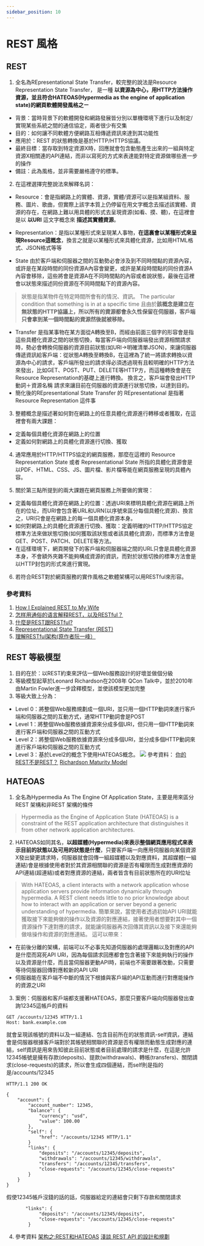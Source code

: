 ```yaml
---
sidebar_position: 10
---
```


# REST 風格

## REST
1. 全名為REpresentational State Transfer，較完整的說法是Resource Representation State Transfer，
是一種 **以資源為中心，用HTTP方法操作資源，並且符合HATEOAS(Hypermedia as the engine of application state)的網頁軟體開發風格之ㄧ**
  - 背景：當時背景下的軟體開發和網路發展皆分別以單機環境下進行以及制定/實現某些系統之間的通信協定，兩者很少有交集
  - 目的：如何讓不同軟體方便網路互相傳遞資訊來達到其功能性
  - 應用於：REST 的狀態轉換是基於HTTP/HTTPS協議。
  - 最終目標：當存取到特定資源X時，回應就會包含動態產生出來的一組與特定資源X相關連的API連結，而非以寫死的方式來表達能對特定資源做哪些進一步的操作
  - 備註：此為風格，並非需要嚴格遵守的標準。
2. 在這裡選擇完整說法來解釋名詞：
  - Resource：會是指網路上的實體、資源，實體/資源可以是指某組資料、服務、圖片、歌曲，但實際上該字本質上仍停留在用文字概念去描述該實體、資源的存在，在網路上難以用具體的形式去呈現資源(如看、摸、聽)，在這裡會是以 **以URI** 這文字概念來 **描述其實體資源**。
  - Representation：是指以某種形式來呈現某人事物，**在這裏會以某種形式來呈現Resource這概念**，換言之就是以某種形式來具體化資源，比如用HTML格式、JSON格式等等

  - State 由於客戶端和伺服器之間的互動勢必會涉及到不同時間點的資源內容，或許是在某段時間的同份資源A內容會變更，或許是某段時間點的同份資源A內容會移除，這些將會是資源A在不同時間點的內容或者說狀態，最後在這裡會以狀態來描述同份資源在不同時間點下的資源內容。
  > 狀態是指某物件在特定時間所會有的情況、資訊。 The particular condition that something is in at a specific time
  且由於**該概念是建立在無狀態的HTTP協議上，所以所有的資源都會永久性保留在伺服器，客戶端只會拿到某一個時間點的資源然後就被移除。**
  
  - Transfer 是指某事物在某方面從A轉換至B，而經由前面三個字的形容會是指這些具體化資源之間的狀態切換，每當客戶端向伺服器端發出資源相關請求時，勢必會轉換伺服器的資源目前狀態(如URI->明確清單JSON)，來讓伺服器傳遞資訊給客戶端：從狀態A轉換至轉換B，在這裡為了統一將請求轉換以資源為中心的請求，客戶端所發出的請求得必須透過現有且較明確的HTTP方法來發出，比如GET、POST、PUT、DELETE等HTTP方，而這種轉換會是在Resource Representation的基礎上進行轉換。 換言之，客戶端會發出HTTP動詞＋資源名稱 請求來讓目前在伺服器的資源進行狀態切換，以達到目的。
  - 簡化後的REpresentational State Transfer 的 REpresentational 是指著Resource Representation 這件事

3. 整體概念是描述著如何對在網路上的任意具體化資源進行轉移或者獲取，在這裡會有兩大課題：
 - 定義每個具體化資源在網路上的位置
 - 定義如何對網路上的具體化資源進行切換、獲取

4. 通常應用於HTTP/HTTPS協定的網頁服務，那麼在這裡的 Resource Representation State 或者 Representational State 所指的具體化資源會是以PDF、HTML、CSS、JS、圖片檔、影片檔等能在網頁服務呈現的具體內容。

5. 關於第三點所提到的兩大課題在網頁服務上所要做的實現：
 - 定義每個具體化資源在網路上的位置：透過URI來標明具體化資源在網路上所在的位址，而URI會包含著URL和URN(以序號來區分每個具體化資源)、換言之，URI只會是在網路上的每一個具體化資源本身。
 - 如何對網路上的具體化資源進行切換、獲取：定義明確的HTTP/HTTPS協定標準方法來做狀態切換(如何獲取該狀態或者該具體化資源)，而標準方法會是GET、POST、PATCH、DELETE等方法。
 - 在這樣環境下，網頁開發下的客戶端和伺服器端之間的URL只會是具體化資源本身，不會額外夾雜不能夠構成資源的資訊，而對於狀態切換的標準方法會是以HTTP封包的形式來進行實現。

6. 若符合REST對於網頁服務的實作風格之軟體架構可以用RESTful來形容。


### 參考資料
1. [How I Explained REST to My Wife](http://www.looah.com/source/view/2284)
2. [怎样用通俗的语言解释REST，以及RESTful？](https://www.zhihu.com/question/28557115)
3. [什麼是REST跟RESTful?](https://ihower.tw/blog/archives/1542)
4. [Representational State Transfer (REST)](https://www.ics.uci.edu/~fielding/pubs/dissertation/rest_arch_style.htm)
5. [理解RESTful架构(原作者阮一峰）](https://www.ruanyifeng.com/blog/2011/09/restful.html)





## REST 等級模型
1. 目的在於：以REST約束來評估一個Web服務設計的好壞並做個分級
2. 等級模型起草於Leonard Richardson在2008年 QCon Talk中，並於2010年由Martin Fowler進一步詮釋模型，並使該模型更加完整
3. 等級大致上分為：
  - Level 0：將整個Web服務規劃成一個URI，並只用一個HTTP動詞來進行客戶端和伺服器之間的互動方式，通常HTTP動詞會是POST
  - Level 1：將整個Web服務依據資源來分成多個URI，但只用一個HTTP動詞來進行客戶端和伺服器之間的互動方式
  - Level 2：將整個Web服務依據資源來分成多個URI，並分成多個HTTP動詞來進行客戶端和伺服器之間的互動方式
  - Level 3：基於Level2的概念下使用HATEOAS概念。
  ![](https://devopedia.org/images/article/252/1821.1579540894.jpg)
參考資料：
[你的REST不是REST？](https://www.ithome.com.tw/voice/128528)
[Richardson Maturity Model](https://devopedia.org/richardson-maturity-model)
## HATEOAS
1. 全名為Hypermedia As The Engine Of Application State，主要是用來區分REST 架構和非REST 架構的條件
> Hypermedia as the Engine of Application State (HATEOAS) is a constraint of the REST application architecture that distinguishes it from other network application architectures.

2. HATEOAS如同其名，**以超媒體(Hypermedia)來表示整個網頁應用程式來表示目前的狀態以及可用的狀態是什麼**，只要客戶端一向應用伺服器向某個資源X發出變更請求時，伺服器就會回傳一組超媒體以及對應資料，其超媒體(一組連結)會是根據使用者對於其資源相關聯的資源是否有權限而生成對應資源的API連結(超連結)或者對應資源的連結，兩者皆含有目前狀態所在的URI位址
> With HATEOAS, a client interacts with a network application whose application servers provide information dynamically through hypermedia. A REST client needs little to no prior knowledge about how to interact with an application or server beyond a generic understanding of hypermedia.
簡單來說，當使用者透過初始API URI就能獲取接下來能夠做的操作以及資源的對應連結，接著使用者想要對其中一個資源操作下達對應的請求，就能讓伺服器再次回傳其資訊以及接下來還能夠做啥操作和資源的對應連結。
  這可以帶來：
  - 在前後分離的架構，前端可以不必事先知道伺服器的處理邏輯以及對應的API是什麼而寫死API URI，因為每個請求回應都會包含著接下來能夠執行的操作以及資源是什麼，而且當伺服器更動API時，前端也不需要跟著改動，只需要等待伺服器回傳對應較新的API URI
  - 伺服器能在客戶端不中斷的情況下根據與客戶端的API互動而進行對應能操作的資源之URI

3. 案例：伺服器和客戶端都支援著HATEOAS，那麼只要客戶端向伺服器發出查詢12345這帳戶的資料

```
GET /accounts/12345 HTTP/1.1
Host: bank.example.com
```
就會呈現該帳號的資料以及一組連結、包含目前所在的狀態資訊-self資訊，連結會是伺服器根據客戶端對於其帳號相關聯的資源是否有權限而動態生成對應的連結，self資訊是用來告知彼此目前狀態或者目前處理的請求是什麼，在這是允許12345帳號是擁有存款(deposits)、提款(withdrawals)、轉帳(transfers)、關閉請求(close-requests)的請求，所以會生成四個連結，而self則是指的是/accounts/12345

```
HTTP/1.1 200 OK

{
    "account": {
        "account_number": 12345,
        "balance": {
            "currency": "usd",
            "value": 100.00
        },
        "self": {
            "href": "/accounts/12345 HTTP/1.1"
        }
        "links": {
            "deposits": "/accounts/12345/deposits",
            "withdrawals": "/accounts/12345/withdrawals",
            "transfers": "/accounts/12345/transfers",
            "close-requests": "/accounts/12345/close-requests"
        }
    }
}
```

假使12345帳戶沒錢的話的話，伺服器給定的連結會只剩下存款和關閉請求
```
       "links": {
            "deposits": "/accounts/12345/deposits",
            "close-requests": "/accounts/12345/close-requests"
        }
```

4. 參考資料
[架构之:REST和HATEOAS](https://zhuanlan.zhihu.com/p/393221998)
[淺談 REST API 的設計和規劃](https://marco79423.net/articles/淺談-rest-api-的設計和規劃)